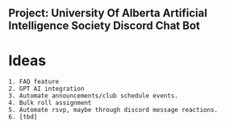 ## Project: University Of Alberta Artificial Intelligence Society Discord Chat Bot

# Ideas 
    1. FAQ feature
    2. GPT AI integration
    3. Automate announcements/club schedule events.
    4. Bulk roll assignment
    5. Automate rsvp, maybe through discord message reactions.
    6. [tbd]
